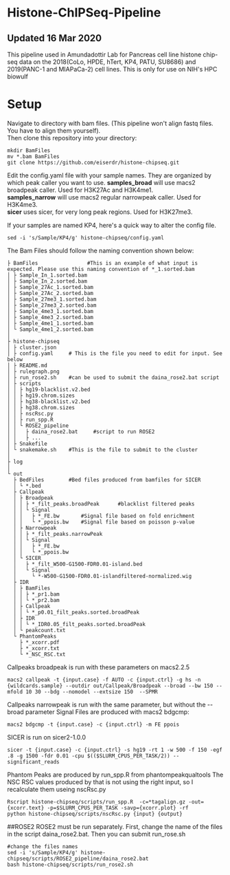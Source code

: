 # Histone-ChIPSeq-Pipeline
## Updated 16 Mar 2020
This pipeline used in Amundadottir Lab for Pancreas cell line histone chip-seq data on the 2018(CoLo, HPDE, hTert, KP4, PATU, SU8686) and 2019(PANC-1 and MIAPaCa-2) cell lines. This is only for use on NIH's HPC biowulf

# Setup

Navigate to directory with bam files. (This pipeline won't align fastq files. You have to align them yourself).  
Then clone this repository into your directory:
    
    mkdir BamFiles
    mv *.bam BamFiles
    git clone https://github.com/eiserdr/histone-chipseq.git

    
Edit the config.yaml file with your sample names. They are organized by which peak caller you want to use.
**samples_broad** will use macs2 broadpeak caller. Used for H3K27Ac and H3K4me1.  
**samples_narrow** will use macs2 regular narrowpeak caller. Used for H3K4me3.  
**sicer** uses sicer, for very long peak regions. Used for H3K27me3.  

If your samples are named KP4, here's a quick way to alter the config file.
```
sed -i 's/Sample/KP4/g' histone-chipseq/config.yaml 
```
The Bam Files should follow the naming convention shown below:

```
├ BamFiles                #This is an example of what input is expected. Please use this naming convention of *_1.sorted.bam
│ ├ Sample_In_1.sorted.bam
│ ├ Sample_In_2.sorted.bam
│ ├ Sample_27Ac_1.sorted.bam
│ ├ Sample_27Ac_2.sorted.bam
│ ├ Sample_27me3_1.sorted.bam
│ ├ Sample_27me3_2.sorted.bam
│ ├ Sample_4me3_1.sorted.bam
│ ├ Sample_4me3_2.sorted.bam
│ ├ Sample_4me1_1.sorted.bam
│ └ Sample_4me1_2.sorted.bam
│
├ histone-chipseq
│ ├ cluster.json
│ ├ config.yaml     # This is the file you need to edit for input. See below
│ ├ README.md
│ ├ rulegraph.png
│ ├ run_rose2.sh    #can be used to submit the daina_rose2.bat script
│ ├ scripts
│ │ ├ hg19-blacklist.v2.bed
│ │ ├ hg19.chrom.sizes
│ │ ├ hg38-blacklist.v2.bed
│ │ ├ hg38.chrom.sizes
│ │ ├ nscRsc.py
│ │ ├ run_spp.R
│ │ └ ROSE2_pipeline
│ │   ├ daina_rose2.bat     #script to run ROSE2
│ │   ├ ...
│ ├ Snakefile
│ └ snakemake.sh    #This is the file to submit to the cluster
│
├ log               
│
└ out
  ├ BedFiles        #Bed files produced from bamfiles for SICER
  │ └ *.bed
  ├ Callpeak
  │ ├ Broadpeak
  │ │ ├ *_filt_peaks.broadPeak      #blacklist filtered peaks
  │ │ └ Signal
  │ │   ├ *_FE.bw       #Signal file based on fold enrichment
  │ │   └ *_ppois.bw    #Signal file based on poisson p-value
  │ ├ Narrowpeak
  │ │ ├ *_filt_peaks.narrowPeak
  │ │ └ Signal
  │ │   ├ *_FE.bw
  │ │   └ *_ppois.bw
  │ └ SICER
  │   ├ *_filt_W500-G1500-FDR0.01-island.bed
  │   └ Signal
  │     └ *-W500-G1500-FDR0.01-islandfiltered-normalized.wig
  ├ IDR
  │ ├ BamFiles
  │ │ ├ *_pr1.bam       
  │ │ └ *_pr2.bam
  │ ├ Callpeak
  │ │ └ *_p0.01_filt_peaks.sorted.broadPeak
  │ ├ IDR
  │ │ └ *_IDR0.05_filt_peaks.sorted.broadPeak
  │ └ peakcount.txt
  └ PhantomPeaks
    ├ *_xcorr.pdf
    ├ *_xcorr.txt
    └ *_NSC_RSC.txt

```
Callpeaks broadpeak is run with these parameters on macs2.2.5
```
macs2 callpeak -t {input.case} -f AUTO -c {input.ctrl} -g hs -n {wildcards.sample} --outdir out/Callpeak/Broadpeak --broad --bw 150 --mfold 10 30 --bdg --nomodel --extsize 150  --SPMR
```
Callpeaks narrowpeak is run with the same parameter, but without the --broad parameter
Signal Files are produced with macs2 bdgcmp:
```
macs2 bdgcmp -t {input.case} -c {input.ctrl} -m FE ppois
```

SICER is run on sicer2-1.0.0
```
sicer -t {input.case} -c {input.ctrl} -s hg19 -rt 1 -w 500 -f 150 -egf .8 -g 1500 -fdr 0.01 -cpu $(($SLURM_CPUS_PER_TASK/2)) --significant_reads
```
Phantom Peaks are produced by run_spp.R from phantompeakqualtools
The NSC RSC values produced by that is not using the right input, so I recalculate them useing nscRsc.py
```
Rscript histone-chipseq/scripts/run_spp.R  -c=*tagalign.gz -out={xcorr.text} -p=$SLURM_CPUS_PER_TASK -savp={xcorr.plot} -rf
python histone-chipseq/scripts/nscRsc.py {input} {output}
```

##ROSE2
ROSE2 must be run separately. First, change the name of the files in the script daina_rose2.bat.
Then you can submit run_rose.sh
```
#change the files names
sed -i 's/Sample/KP4/g' histone-chipseq/scripts/ROSE2_pipeline/daina_rose2.bat
bash histone-chipseq/scripts/run_rose2.sh
```
